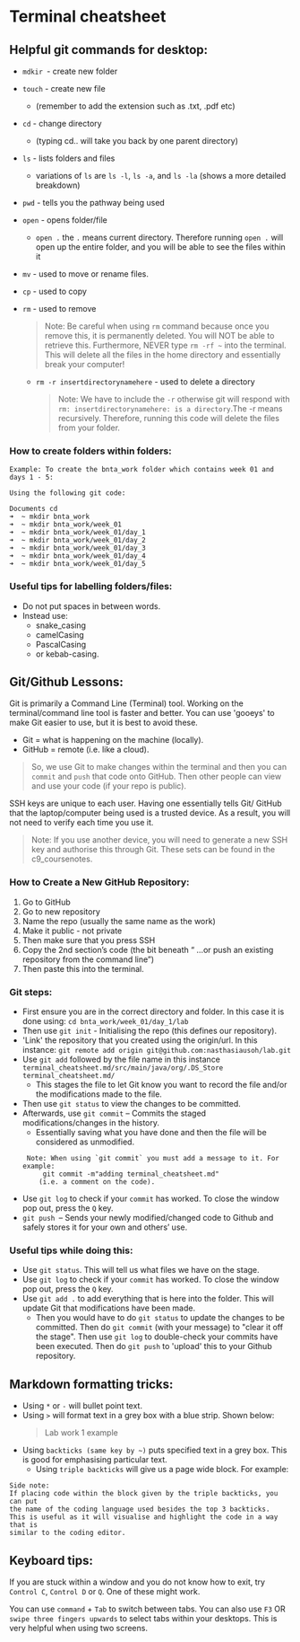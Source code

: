 # Terminal cheatsheet

## Helpful git commands for desktop:
* `mdkir `- create new folder
* `touch` - create new file 
  * (remember to add the extension such as .txt, .pdf etc)
* `cd` - change directory
  *  (typing cd.. will take you back by one parent directory)
* `ls` - lists folders and files
  * variations of `ls` are `ls -l`, `ls -a`, and `ls -la` (shows a more detailed breakdown)
* `pwd` - tells you the pathway being used
* `open` - opens folder/file
  * `open .` the `.` means current directory. Therefore running `open .` will open up the entire folder, and you will be able to see the files within it
* `mv` - used to move or rename files.
* `cp` - used to copy
* `rm` - used to remove
    >Note: Be careful when using `rm` command because once you remove this, it is permanently deleted. You will NOT be able to retrieve this. Furthermore, NEVER type `rm -rf ~` into the terminal. This will delete all the files in the home directory and essentially break your computer!

  * `rm -r insertdirectorynamehere` - used to delete a directory
    > Note: We have to include the `-r` otherwise git will respond with `rm: insertdirectorynamehere: is a directory`.The -r means recursively. Therefore, running this code will delete the files from your folder.



### How to create folders within folders:
``` 
Example: To create the bnta_work folder which contains week 01 and days 1 - 5:

Using the following git code:

Documents cd 
➜  ~ mkdir bnta_work
➜  ~ mkdir bnta_work/week_01
➜  ~ mkdir bnta_work/week_01/day_1
➜  ~ mkdir bnta_work/week_01/day_2
➜  ~ mkdir bnta_work/week_01/day_3
➜  ~ mkdir bnta_work/week_01/day_4
➜  ~ mkdir bnta_work/week_01/day_5 

```
### Useful tips for labelling folders/files:
- Do not put spaces in between words.
- Instead use:
  - snake_casing
  - camelCasing
  - PascalCasing
  - or kebab-casing.

  
## Git/Github Lessons:

Git is primarily a Command Line (Terminal) tool. Working on the terminal/command line tool is faster and better. You can use 'gooeys' to make Git easier to use, but it is best to avoid these.

- Git = what is happening on the machine (locally). 
- GitHub = remote (i.e. like a cloud). 

> So, we use Git to make changes within the terminal and then you can `commit` and `push` that code onto GitHub. Then other people can view and use your code (if your repo is public).

SSH keys are unique to each user. Having one essentially tells Git/ GitHub that the laptop/computer being used is a trusted device. As a result, you will not need to verify each time you use it. 
> Note: If you use another device, you will need to generate a new SSH key and authorise this through Git. These sets can be found in the c9_coursenotes.

### How to Create a New GitHub Repository:
1. Go to GitHub
2. Go to new repository
2. Name the repo (usually the same name as the work)
3. Make it public - not private
4. Then make sure that you press SSH
5. Copy the 2nd section’s code (the bit beneath “ …or push an existing repository from the command line”)
6. Then paste this into the terminal.


### Git steps:
- First ensure you are in the correct directory and folder. In this case it is done using: `cd bnta_work/week_01/day_1/lab `
- Then use `git init` - Initialising the repo (this defines our repository).
- 'Link' the repository that you created using the origin/url. In this instance: `git remote add origin git@github.com:nasthasiausoh/lab.git `
- Use `git add` followed by the file name in this instance `terminal_cheatsheet.md/src/main/java/org/.DS_Store terminal_cheatsheet.md/`
  - This stages the file to let Git know you want to record the file and/or the modifications made to the file. 
- Then use `git status` to view the changes to be committed.
- Afterwards, use `git commit` – Commits the staged modifications/changes in the history.
  - Essentially saving what you have done and then the file will be considered as unmodified. 
  ```
   Note: When using `git commit` you must add a message to it. For example:
       git commit -m"adding terminal_cheatsheet.md" 
      (i.e. a comment on the code).
  ```
- Use `git log` to check if your `commit` has worked. To close the window pop out, press the `Q` key.
- `git push `– Sends your newly modified/changed code to Github and safely stores it for your own and others’ use.

### Useful tips while doing this:
- Use `git status`. This will tell us what files we have on the stage.
- Use `git log` to check if your `commit` has worked. To close the window pop out, press the `Q` key.
- Use `git add .` to add everything that is here into the folder. This will update Git that modifications have been made.
  - Then you would have to do `git status` to update the changes to be committed. Then do `git commit` (with your message) to "clear it off the stage". Then use `git log` to double-check your commits have been executed. Then do `git push` to 'upload' this to your Github repository.




## Markdown formatting tricks:
- Using `*` or `-` will bullet point text.
- Using `>` will format text in a grey box with a blue strip. Shown below:
  > Lab work 1 example
- Using `backticks (same key by ~)` puts specified text in a grey box. This is good for emphasising particular text.
  - Using `triple backticks` will give us a page wide block. For example:
``` 
Side note: 
If placing code within the block given by the triple backticks, you can put
the name of the coding language used besides the top 3 backticks.
This is useful as it will visualise and highlight the code in a way that is
similar to the coding editor.
```

## Keyboard tips:
If you are stuck within a window and you do not know how to exit, try `Control C`, `Control D` or `Q`. One of these might work.

You can use `command` + `Tab` to switch between tabs.
You can also use `F3` OR `swipe three fingers upwards` to select tabs within your desktops. This is very helpful when using two screens.




